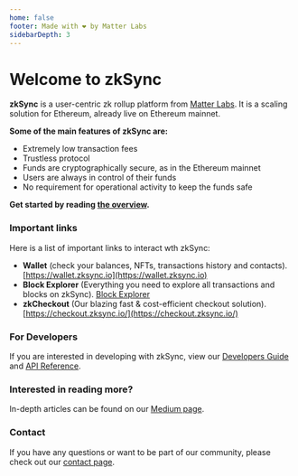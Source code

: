 ```yaml
---
home: false
footer: Made with ❤️ by Matter Labs
sidebarDepth: 3
---
```


# Welcome to zkSync

**zkSync** is a user-centric zk rollup platform from [Matter Labs](https://matter-labs.io). It is a scaling solution for
Ethereum, already live on Ethereum mainnet.

<!-- using HTML style instead of Markdown ## since our formatter screams when a title is punctuated -->

<b>Some of the main features of zkSync are:</b>

- Extremely low transaction fees
- Trustless protocol
- Funds are cryptographically secure, as in the Ethereum mainnet
- Users are always in control of their funds
- No requirement for operational activity to keep the funds safe

<b>Get started by reading [the overview](/userdocs/).</b>

<!-- markdownlint-disable MD001 -->

### Important links

Here is a list of important links to interact wth zkSync:

- **Wallet** (check your balances, NFTs, transactions history and contacts). [https://wallet.zksync.io](https://wallet.zksync.io)
- **Block Explorer** (Everything you need to explore all transactions and blocks on zkSync). [Block Explorer](https://goerli.zkscan.io/)
- **zkCheckout** (Our blazing fast & cost-efficient checkout solution). [https://checkout.zksync.io/](https://checkout.zksync.io/)
### For Developers

If you are interested in developing with zkSync, view our [Developers Guide](/dev/) and [API Reference](/api).

### Interested in reading more?

In-depth articles can be found on our [Medium page](https://medium.com/matter-labs).

### Contact

If you have any questions or want to be part of our community, please check out our [contact page](/contact).
